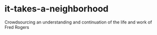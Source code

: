 # it-takes-a-neighborhood
Crowdsourcing an understanding and continuation of the life and work of Fred Rogers
